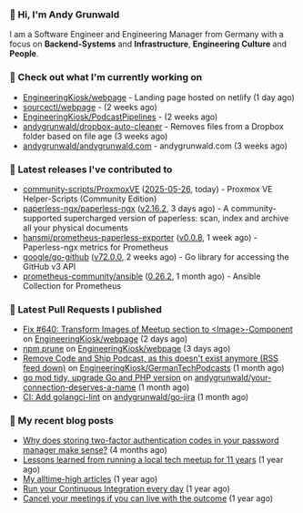### 👋 Hi, I'm Andy Grunwald

I am a Software Engineer and Engineering Manager from Germany with a focus on **Backend-Systems** and **Infrastructure**, **Engineering Culture** and **People**.

### 👷 Check out what I'm currently working on


- [EngineeringKiosk/webpage](https://github.com/EngineeringKiosk/webpage) - Landing page hosted on netlify (1 day ago)
- [sourcectl/webpage](https://github.com/sourcectl/webpage) -  (2 weeks ago)
- [EngineeringKiosk/PodcastPipelines](https://github.com/EngineeringKiosk/PodcastPipelines) -  (2 weeks ago)
- [andygrunwald/dropbox-auto-cleaner](https://github.com/andygrunwald/dropbox-auto-cleaner) - Removes files from a Dropbox folder based on file age (3 weeks ago)
- [andygrunwald/andygrunwald.com](https://github.com/andygrunwald/andygrunwald.com) - andygrunwald.com (3 weeks ago)

### 🔭 Latest releases I've contributed to


- [community-scripts/ProxmoxVE](https://github.com/community-scripts/ProxmoxVE) ([2025-05-26](https://github.com/community-scripts/ProxmoxVE/releases/tag/2025-05-26), today) - Proxmox VE Helper-Scripts (Community Edition) 
- [paperless-ngx/paperless-ngx](https://github.com/paperless-ngx/paperless-ngx) ([v2.16.2](https://github.com/paperless-ngx/paperless-ngx/releases/tag/v2.16.2), 3 days ago) - A community-supported supercharged version of paperless: scan, index and archive all your physical documents
- [hansmi/prometheus-paperless-exporter](https://github.com/hansmi/prometheus-paperless-exporter) ([v0.0.8](https://github.com/hansmi/prometheus-paperless-exporter/releases/tag/v0.0.8), 1 week ago) - Paperless-ngx metrics for Prometheus
- [google/go-github](https://github.com/google/go-github) ([v72.0.0](https://github.com/google/go-github/releases/tag/v72.0.0), 2 weeks ago) - Go library for accessing the GitHub v3 API
- [prometheus-community/ansible](https://github.com/prometheus-community/ansible) ([0.26.2](https://github.com/prometheus-community/ansible/releases/tag/0.26.2), 1 month ago) - Ansible Collection for Prometheus

### 🔨 Latest Pull Requests I published


- [Fix #640: Transform Images of Meetup section to &lt;Image&gt;-Component](https://github.com/EngineeringKiosk/webpage/pull/1064) on [EngineeringKiosk/webpage](https://github.com/EngineeringKiosk/webpage) (2 days ago)
- [npm prune](https://github.com/EngineeringKiosk/webpage/pull/1063) on [EngineeringKiosk/webpage](https://github.com/EngineeringKiosk/webpage) (3 days ago)
- [Remove Code and Ship Podcast, as this doesn&#39;t exist anymore (RSS feed down)](https://github.com/EngineeringKiosk/GermanTechPodcasts/pull/333) on [EngineeringKiosk/GermanTechPodcasts](https://github.com/EngineeringKiosk/GermanTechPodcasts) (1 month ago)
- [go mod tidy, upgrade Go and PHP version](https://github.com/andygrunwald/your-connection-deserves-a-name/pull/161) on [andygrunwald/your-connection-deserves-a-name](https://github.com/andygrunwald/your-connection-deserves-a-name) (1 month ago)
- [CI: Add golangci-lint](https://github.com/andygrunwald/go-jira/pull/712) on [andygrunwald/go-jira](https://github.com/andygrunwald/go-jira) (1 month ago)

### 📝 My recent blog posts


- [Why does storing two-factor authentication codes in your password manager make sense?](https://andygrunwald.com/blog/why-does-storing-two-factor-authentication-codes-in-your-password-manager-make-sense/) (4 months ago)
- [Lessons learned from running a local tech meetup for 11 years](https://andygrunwald.com/blog/lessons-learned-from-running-a-local-tech-meetup-for-11-years/) (1 year ago)
- [My alltime-high articles](https://andygrunwald.com/blog/my-all-time-high-articles/) (1 year ago)
- [Run your Continuous Integration every day](https://andygrunwald.com/blog/run-your-continuous-integration-every-day/) (1 year ago)
- [Cancel your meetings if you can live with the outcome](https://andygrunwald.com/blog/cancel-your-meetings-if-you-can-live-with-the-outcome/) (1 year ago)
